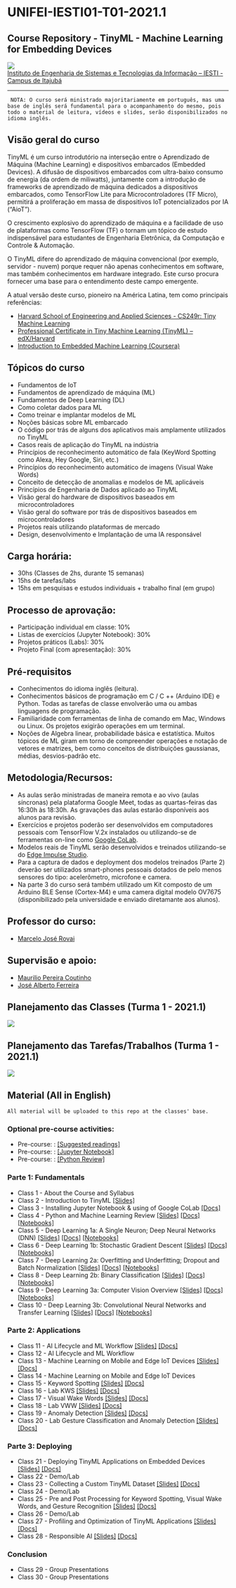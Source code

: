# UNIFEI-IESTI01-T01-2021.1
## Course Repository - TinyML - Machine Learning for Embedding Devices

<img src='images/IESTI_2.jpg'/>
<figcaption><a href='https://unifei.edu.br/iesti/'>Instituto de Engenharia de Sistemas e Tecnologias da Informação – IESTI - Campus de Itajubá</a></figcaption>
<hr>

`
NOTA: O curso será ministrado majoritariamente em português, mas uma base de inglês será fundamental para o acompanhamento do mesmo, pois todo o material de leitura, vídeos e slides, serão disponibilizados no idioma inglês.`

## Visão geral do curso

TinyML é um curso introdutório na interseção entre o Aprendizado de Máquina (Machine Learning) e dispositivos embarcados (Embedded Devices). A difusão de dispositivos embarcados com ultra-baixo consumo de energia (da ordem de miliwatts), juntamente com a introdução de frameworks de aprendizado de máquina dedicados a dispositivos embarcados, como TensorFlow Lite para Microcontroladores (TF Micro), permitirá a proliferação em massa de dispositivos IoT potencializados por IA (“AioT”). 

O crescimento explosivo do aprendizado de máquina e a facilidade de uso de plataformas como TensorFlow (TF) o tornam um tópico de estudo indispensável para estudantes de Engenharia Eletrônica, da Computação e Controle & Automação. 

O TinyML difere do aprendizado de máquina convencional (por exemplo, servidor - nuvem) porque requer não apenas conhecimentos em software, mas também conhecimentos em hardware integrado. Este curso procura fornecer uma base para o entendimento deste campo emergente.

A atual versão deste curso, pioneiro na América Latina, tem como principais referências:
+ [Harvard School of Engineering and Applied Sciences - CS249r: Tiny Machine Learning](https://sites.google.com/g.harvard.edu/tinyml/home)
+ [Professional Certificate in Tiny Machine Learning (TinyML) – edX/Harvard](https://www.edx.org/professional-certificate/harvardx-tiny-machine-learning)
+ [Introduction to Embedded Machine Learning (Coursera)](https://www.coursera.org/learn/introduction-to-embedded-machine-learning)

## Tópicos do curso

+	Fundamentos de IoT
+	Fundamentos de aprendizado de máquina (ML)
+	Fundamentos de Deep Learning (DL)
+	Como coletar dados para ML
+	Como treinar e implantar modelos de ML
+	Noções básicas sobre ML embarcado
+	O código por trás de alguns dos aplicativos mais amplamente utilizados no TinyML
+	Casos reais de aplicação do TinyML na indústria
+	Princípios de reconhecimento automático de fala (KeyWord Spotting como Alexa, Hey Google, Siri, etc.)
+	Princípios do reconhecimento automático de imagens (Visual Wake Words)
+	Conceito de detecção de anomalias e modelos de ML aplicáveis 
+	Princípios de Engenharia de Dados aplicado ao TinyML
+	Visão geral do hardware de dispositivos baseados em microcontroladores
+	Visão geral do software por trás de dispositivos baseados em microcontroladores
+	Projetos reais utilizando plataformas de mercado
+	Design, desenvolvimento e Implantação de uma IA responsável

## Carga horária: 
+	30hs (Classes de 2hs, durante 15 semanas) 
+	15hs de tarefas/labs
+	15hs em pesquisas e estudos individuais + trabalho final (em grupo)

## Processo de aprovação:
+ Participação individual em classe: 10%
+	Listas de exercícios (Jupyter Notebook): 30%
+	Projetos práticos (Labs): 30%
+	Projeto Final (com apresentação): 30%

## Pré-requisitos
+ Conhecimentos do idioma inglês (leitura).
+ Conhecimentos básicos de programação em  C / C ++ (Arduino IDE) e Python. Todas as tarefas de classe envolverão uma ou ambas linguagens de programação.
+ Familiaridade com ferramentas de linha de comando em Mac, Windows ou Linux. Os projetos exigirão operações em um terminal.
+ Noções de Algebra linear, probabilidade básica e estatística. Muitos tópicos de ML giram em torno de compreender operações e notação de vetores e matrizes, bem como conceitos de distribuições gaussianas, médias, desvios-padrão etc.

## Metodologia/Recursos: 
+ As aulas serão ministradas de maneira remota e ao vivo (aulas síncronas) pela plataforma Google Meet, todas as quartas-feiras das 16:30h às 18:30h. As gravações das aulas estarão disponíveis aos alunos para revisão. 
+ Exercícios e projetos poderão ser desenvolvidos em computadores pessoais com TensorFlow V.2x instalados ou utilizando-se de ferramentas on-line como [Google CoLab](https://colab.research.google.com/notebooks/intro.ipynb).
+ Modelos reais de TinyML serão desenvolvidos e treinados utilizando-se do [Edge Impulse Studio](https://www.edgeimpulse.com/).
+ Para a captura de dados e deployment dos modelos treinados (Parte 2) deverão ser utilizados smart-phones pessoais dotados de pelo menos sensores do tipo: acelerômetro, microfone e camera.
+ Na parte 3 do curso será também utilizado um Kit composto de um Arduino BLE Sense (Cortex-M4) e uma camera digital modelo OV7675 (disponibilizado pela universidade e enviado diretamante aos alunos). 

## Professor do curso:
+ [Marcelo José Rovai](https://medium.com/@rovai)

## Supervisão e apoio:
+ [Maurilio Pereira Coutinho](http://lattes.cnpq.br/8563634195134747)
+ [José Alberto Ferreira](http://lattes.cnpq.br/8319509175327154)

## Planejamento das Classes (Turma 1 - 2021.1)
<img src='images/Class_Schedule.png'/>

## Planejamento das Tarefas/Trabalhos (Turma 1 - 2021.1)
<img src='images/Assignments_Schedule.png'/>

## Material (All in English)
`All material will be uploaded to this repo at the classes' base.`

### Optional pre-course activities:
+ Pre-course:  : [[Suggested readings]](00_Curso_Folder/0_Pre-Course/)
+ Pre-course:  : [[Jupyter Notebook]](/00_Curso_Folder/1_Fundamentals/Class_3/)
+ Pre-course:  : [[Python Review]](00_Curso_Folder/1_Fundamentals/Class_4)

### Parte 1: Fundamentals 
+ Class 1 - About the Course and Syllabus
+ Class 2 - Introduction to TinyML  [[Slides]](slides/TinyML_Intro.pdf)
+ Class 3 - Installing Jupyter Notebook & using of Google CoLab [[Docs]](/00_Curso_Folder/1_Fundamentals/Class_3/)
+ Class 4 - Python and Machine Learning Review  [[Slides]](slides/x.pdf) [[Docs]](00_Curso_Folder/1_Fundamentals/Class_4/docs/) [[Notebooks]](00_Curso_Folder/1_Fundamentals/Class_4/notebooks/) 
+ Class 5 - Deep Learning 1a: A Single Neuron; Deep Neural Networks (DNN) [[Slides]](slides/x.pdf) [[Docs]](docs/doc.pdf) [[Notebooks]](notebooks/xxx) 
+ Class 6 - Deep Learning 1b: Stochastic Gradient Descent [[Slides]](slides/x.pdf) [[Docs]](docs/doc.pdf) [[Notebooks]](notebooks/xxx) 
+ Class 7 - Deep Learning 2a: Overfitting and Underfitting; Dropout and Batch Normalization [[Slides]](slides/x.pdf) [[Docs]](docs/doc.pdf) [[Notebooks]](notebooks/xxx) 
+ Class 8 - Deep Learning 2b: Binary Classification [[Slides]](slides/x.pdf) [[Docs]](docs/doc.pdf) [[Notebooks]](notebooks/xxx) 
+ Class 9 - Deep Learning 3a: Computer Vision Overview [[Slides]](slides/x.pdf) [[Docs]](docs/doc.pdf) [[Notebooks]](notebooks/xxx) 
+ Class 10 - Deep Learning 3b: Convolutional Neural Networks  and Transfer Learning [[Slides]](slides/x.pdf) [[Docs]](docs/doc.pdf) [[Notebooks]](notebooks/xxx) 

### Parte 2: Applications
+ Class 11 - AI Lifecycle and ML Workflow [[Slides]](slides/x.pdf) [[Docs]](docs/doc.pdf)
+ Class 12 - AI Lifecycle and ML Workflow 
+ Class 13 - Machine Learning on Mobile and Edge IoT Devices [[Slides]](slides/x.pdf) [[Docs]](docs/doc.pdf)
+ Class 14 - Machine Learning on Mobile and Edge IoT Devices
+ Class 15 - Keyword Spotting [[Slides]](slides/x.pdf) [[Docs]](docs/doc.pdf)
+ Class 16 - Lab KWS [[Slides]](slides/x.pdf) [[Docs]](docs/doc.pdf)
+ Class 17 - Visual Wake Words [[Slides]](slides/x.pdf) [[Docs]](docs/doc.pdf)
+ Class 18 - Lab VWW [[Slides]](slides/x.pdf) [[Docs]](docs/doc.pdf)
+ Class 19 - Anomaly Detection [[Slides]](slides/x.pdf) [[Docs]](docs/doc.pdf)
+ Class 20 - Lab Gesture Classification and Anomaly Detection [[Slides]](slides/x.pdf) [[Docs]](docs/doc.pdf)

### Parte 3: Deploying
+ Class 21 - Deploying TinyML Applications on Embedded Devices [[Slides]](slides/x.pdf) [[Docs]](docs/doc.pdf)
+ Class 22 - Demo/Lab
+ Class 23 - Collecting a Custom TinyML Dataset [[Slides]](slides/x.pdf) [[Docs]](docs/doc.pdf)
+ Class 24 - Demo/Lab
+ Class 25 - Pre and Post Processing for Keyword Spotting, Visual Wake Words, and Gesture Recognition [[Slides]](slides/x.pdf) [[Docs]](docs/doc.pdf)
+ Class 26 - Demo/Lab
+ Class 27 - Profiling and Optimization of TinyML Applications [[Slides]](slides/x.pdf) [[Docs]](docs/doc.pdf)
+ Class 28 - Responsible AI [[Slides]](slides/x.pdf) [[Docs]](docs/doc.pdf)

### Conclusion
+ Class 29 - Group Presentations 
+ Class 30 - Group Presentations 
